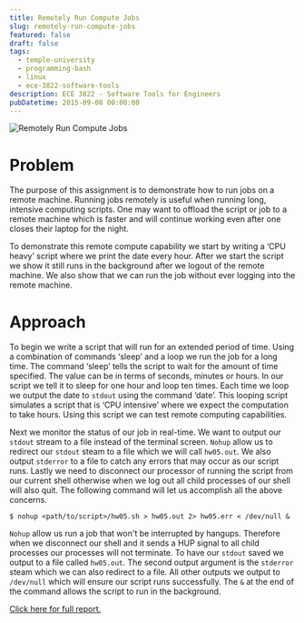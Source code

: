 ```yaml
---
title: Remotely Run Compute Jobs
slug: remotely-run-compute-jobs
featured: false
draft: false
tags:
  - temple-university
  - programming-bash
  - linux
  - ece-3822-software-tools
description: ECE 3822 - Software Tools for Engineers
pubDatetime: 2015-09-08 00:00:00
---
```


![Remotely Run Compute Jobs](@assets/images/3822_software_tools/bash-run-remotely.png)

# Problem

The purpose of this assignment is to demonstrate how to run jobs on a
remote machine. Running jobs remotely is useful when running long,
intensive computing scripts. One may want to offload the script or job
to a remote machine which is faster and will continue working even after
one closes their laptop for the night.

To demonstrate this remote compute capability we start by writing a
‘CPU heavy’ script where we print the date every hour. After we start
the script we show it still runs in the background after we logout of
the remote machine. We also show that we can run the job without ever
logging into the remote machine.

# Approach

To begin we write a script that will run for an extended period of time.
Using a combination of commands ‘sleep’ and a loop we run the job for a
long time. The command ‘sleep’ tells the script to wait for the amount of
time specified. The value can be in terms of seconds, minutes or hours.
In our script we tell it to sleep for one hour and loop ten times. Each
time we loop we output the date to `stdout` using the command ‘date’. This
looping script simulates a script that is ‘CPU intensive’ where we expect
the computation to take hours. Using this script we can test remote
computing capabilities.

Next we monitor the status of our job in real-time. We want to output our
`stdout` stream to a file instead of the terminal screen. `Nohup` allow us to
redirect our `stdout` steam to a file which we will call `hw05.out`. We also
output `stderror` to a file to catch any errors that may occur as our script
runs. Lastly we need to disconnect our processor of running the script
from our current shell otherwise when we log out all child processes of
our shell will also quit. The following command will let us accomplish
all the above concerns.

```shell
$ nohup <path/to/script>/hw05.sh > hw05.out 2> hw05.err < /dev/null &
```

`Nohup` allow us run a job that won't be interrupted by hangups. Therefore
when we disconnect our shell and it sends a HUP signal to all child
processes our processes will not terminate. To have our `stdout` saved we
output to a file called `hw05.out`. The second output argument is the
`stderror` steam which we can also redirect to a file. All other outputs we
output to `/dev/null` which will ensure our script runs successfully.
The `&` at the end of the command allows the script to run in the background.

[Click here for full report.](/assets/files/20150928_trejo_devin_hw05.pdf)
